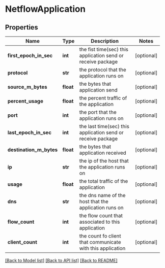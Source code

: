 # NetflowApplication

## Properties
Name | Type | Description | Notes
------------ | ------------- | ------------- | -------------
**first_epoch_in_sec** | **int** | the fist time(sec) this application send or receive package | [optional] 
**protocol** | **str** | the protocol that the application runs on | [optional] 
**source_m_bytes** | **float** | the bytes that application send | [optional] 
**percent_usage** | **float** | the percent traffic of the application | [optional] 
**port** | **int** | the port that the application runs on | [optional] 
**last_epoch_in_sec** | **int** | the last time(sec) this application send or receive package | [optional] 
**destination_m_bytes** | **float** | the bytes that application received | [optional] 
**ip** | **str** | the ip of the host that the application runs on | [optional] 
**usage** | **float** | the total traffic of the application | [optional] 
**dns** | **str** | the dns name of the host that the application runs on | [optional] 
**flow_count** | **int** | the flow count that associated to this application | [optional] 
**client_count** | **int** | the count fo client that communicate with this application | [optional] 

[[Back to Model list]](../README.md#documentation-for-models) [[Back to API list]](../README.md#documentation-for-api-endpoints) [[Back to README]](../README.md)


